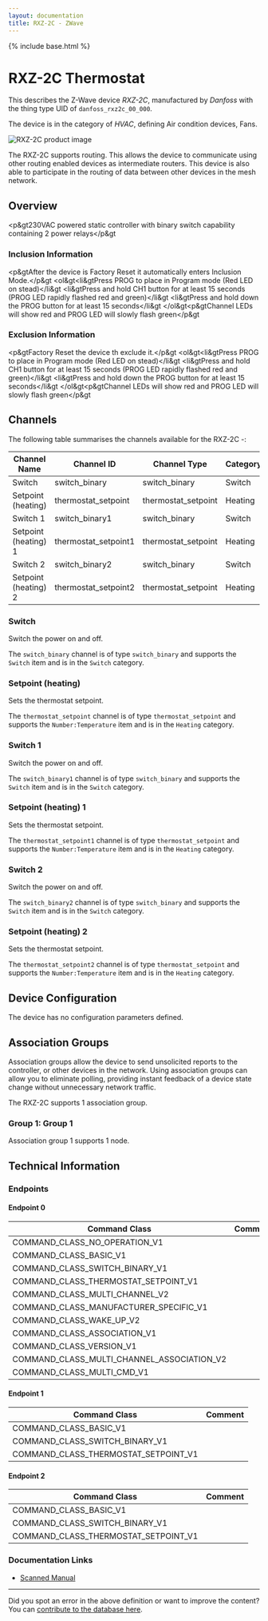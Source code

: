 ```yaml
---
layout: documentation
title: RXZ-2C - ZWave
---
```


{% include base.html %}

# RXZ-2C Thermostat
This describes the Z-Wave device *RXZ-2C*, manufactured by *Danfoss* with the thing type UID of ```danfoss_rxz2c_00_000```.

The device is in the category of *HVAC*, defining Air condition devices, Fans.

![RXZ-2C product image](https://opensmarthouse.org/zwavedatabase/1189/image/)


The RXZ-2C supports routing. This allows the device to communicate using other routing enabled devices as intermediate routers.  This device is also able to participate in the routing of data between other devices in the mesh network.

## Overview

<p&gt230VAC powered static controller with binary switch capability containing 2 power relays</p&gt

### Inclusion Information

<p&gtAfter the device is Factory Reset it automatically enters Inclusion Mode.</p&gt <ol&gt<li&gtPress PROG to place in Program mode (Red LED on stead)</li&gt <li&gtPress and hold CH1 button for at least 15 seconds (PROG LED rapidly flashed red and green)</li&gt <li&gtPress and hold down the PROG button for at least 15 seconds</li&gt </ol&gt<p&gtChannel LEDs will show red and PROG LED will slowly flash green</p&gt

### Exclusion Information

<p&gtFactory Reset the device th exclude it.</p&gt <ol&gt<li&gtPress PROG to place in Program mode (Red LED on stead)</li&gt <li&gtPress and hold CH1 button for at least 15 seconds (PROG LED rapidly flashed red and green)</li&gt <li&gtPress and hold down the PROG button for at least 15 seconds</li&gt </ol&gt<p&gtChannel LEDs will show red and PROG LED will slowly flash green</p&gt

## Channels

The following table summarises the channels available for the RXZ-2C -:

| Channel Name | Channel ID | Channel Type | Category | Item Type |
|--------------|------------|--------------|----------|-----------|
| Switch | switch_binary | switch_binary | Switch | Switch | 
| Setpoint (heating) | thermostat_setpoint | thermostat_setpoint | Heating | Number:Temperature | 
| Switch 1 | switch_binary1 | switch_binary | Switch | Switch | 
| Setpoint (heating) 1 | thermostat_setpoint1 | thermostat_setpoint | Heating | Number:Temperature | 
| Switch 2 | switch_binary2 | switch_binary | Switch | Switch | 
| Setpoint (heating) 2 | thermostat_setpoint2 | thermostat_setpoint | Heating | Number:Temperature | 

### Switch
Switch the power on and off.

The ```switch_binary``` channel is of type ```switch_binary``` and supports the ```Switch``` item and is in the ```Switch``` category.

### Setpoint (heating)
Sets the thermostat setpoint.

The ```thermostat_setpoint``` channel is of type ```thermostat_setpoint``` and supports the ```Number:Temperature``` item and is in the ```Heating``` category.

### Switch 1
Switch the power on and off.

The ```switch_binary1``` channel is of type ```switch_binary``` and supports the ```Switch``` item and is in the ```Switch``` category.

### Setpoint (heating) 1
Sets the thermostat setpoint.

The ```thermostat_setpoint1``` channel is of type ```thermostat_setpoint``` and supports the ```Number:Temperature``` item and is in the ```Heating``` category.

### Switch 2
Switch the power on and off.

The ```switch_binary2``` channel is of type ```switch_binary``` and supports the ```Switch``` item and is in the ```Switch``` category.

### Setpoint (heating) 2
Sets the thermostat setpoint.

The ```thermostat_setpoint2``` channel is of type ```thermostat_setpoint``` and supports the ```Number:Temperature``` item and is in the ```Heating``` category.



## Device Configuration

The device has no configuration parameters defined.

## Association Groups

Association groups allow the device to send unsolicited reports to the controller, or other devices in the network. Using association groups can allow you to eliminate polling, providing instant feedback of a device state change without unnecessary network traffic.

The RXZ-2C supports 1 association group.

### Group 1: Group 1


Association group 1 supports 1 node.

## Technical Information

### Endpoints

#### Endpoint 0

| Command Class | Comment |
|---------------|---------|
| COMMAND_CLASS_NO_OPERATION_V1| |
| COMMAND_CLASS_BASIC_V1| |
| COMMAND_CLASS_SWITCH_BINARY_V1| |
| COMMAND_CLASS_THERMOSTAT_SETPOINT_V1| |
| COMMAND_CLASS_MULTI_CHANNEL_V2| |
| COMMAND_CLASS_MANUFACTURER_SPECIFIC_V1| |
| COMMAND_CLASS_WAKE_UP_V2| |
| COMMAND_CLASS_ASSOCIATION_V1| |
| COMMAND_CLASS_VERSION_V1| |
| COMMAND_CLASS_MULTI_CHANNEL_ASSOCIATION_V2| |
| COMMAND_CLASS_MULTI_CMD_V1| |
#### Endpoint 1

| Command Class | Comment |
|---------------|---------|
| COMMAND_CLASS_BASIC_V1| |
| COMMAND_CLASS_SWITCH_BINARY_V1| |
| COMMAND_CLASS_THERMOSTAT_SETPOINT_V1| |
#### Endpoint 2

| Command Class | Comment |
|---------------|---------|
| COMMAND_CLASS_BASIC_V1| |
| COMMAND_CLASS_SWITCH_BINARY_V1| |
| COMMAND_CLASS_THERMOSTAT_SETPOINT_V1| |

### Documentation Links

* [Scanned Manual](https://opensmarthouse.org/zwavedatabase/1189/RXZ-2C-Manual.pdf)

---

Did you spot an error in the above definition or want to improve the content?
You can [contribute to the database here](https://opensmarthouse.org/zwavedatabase/1189).

